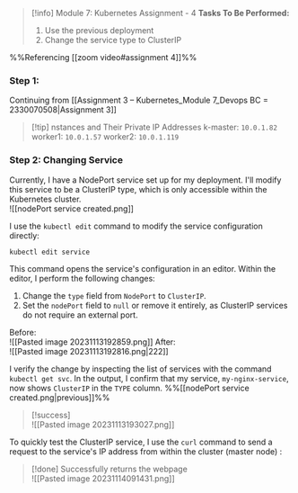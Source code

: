 > [!info] Module 7: Kubernetes Assignment - 4
> **Tasks To Be Performed:** 
> 1. Use the previous deployment 
> 2. Change the service type to ClusterIP

%%Referencing [[zoom video#assignment 4]]%%

### Step 1:
Continuing from [[Assignment 3 – Kubernetes_Module 7_Devops BC = 2330070508|Assignment 3]]
> [!tip] nstances and Their Private IP Addresses
> k-master: `10.0.1.82`
> worker1: `10.0.1.57`
> worker2: `10.0.1.119`
> 

### Step 2: Changing Service
Currently, I have a NodePort service set up for my deployment. I'll modify this service to be a ClusterIP type, which is only accessible within the Kubernetes cluster.
<br>![[nodePort service created.png]]
   
I use the `kubectl edit` command to modify the service configuration directly:
```bash
kubectl edit service
```

This command opens the service's configuration in an editor. Within the editor, I perform the following changes:
1. Change the `type` field from `NodePort` to `ClusterIP`.
2. Set the `nodePort` field to `null` or remove it entirely, as ClusterIP services do not require an external port.

Before:
<br>![[Pasted image 20231113192859.png]]
After:
<br>![[Pasted image 20231113192816.png|222]]

I verify the change by inspecting the list of services with the command `kubectl get svc`. In the output, I confirm that my service, `my-nginx-service`, now shows `ClusterIP` in the `TYPE` column. %%[[nodePort service created.png|previous]]%%

> [!success]
> <br>![[Pasted image 20231113193027.png]]

To quickly test the ClusterIP service, I use the `curl` command to send a request to the service's IP address from within the cluster (master node) :

> [!done] Successfully returns the webpage
> <br>![[Pasted image 20231114091431.png]]
